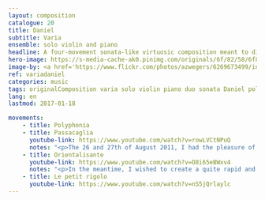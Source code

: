 ```yaml
---
layout: composition
catalogue: 20
title: Daniel
subtitle: Varia
ensemble: solo violin and piano
headline: A four-movement sonata-like virtuosic composition meant to display the talent of my friend.
hero-image: https://s-media-cache-ak0.pinimg.com/originals/6f/82/58/6f825879ddd5148bb2accad671e1879d.jpg
image-by: <a href='https://www.flickr.com/photos/azwegers/6269673499/in/photolist-ay2HuX-aopSF1-g6bAbS-bRCqxz-GYC1nP-aopP9w-Q58cn-aon6TV-aoptyG-aomGaB-hsyYse-aon4Gz-aon3fc-aoptgh-aopRmS-2zJbQH-aon56i-aopwoy-qai3nA-diajow-ba5cGp-ba5dc2-cpv13h-dmsJmd-p16Kmv-jFE552-4QHQAV-qBcHVC-qsYqA8-ep3RbJ-r2fCAC-dhidnm-4vUhMx-dmsJhs-2P8VaQ-p3QSrz-BnvYg-oHAWZi-6Enty8-4gFTZ5-jFDhsT-oHBCor-dYFXM4-dS6az5-oHBaPh-caGBuL-4YQXHj-oHBCfR-aopPud-aomTap' target='_new'>Udaipur, Dharohar, ghoomar dance</a> by Arian Zwegers
ref: variadaniel
categories: music
tags: originalComposition varia solo violin piano duo sonata Daniel polyphonia passacaglia chaconne
lang: en
lastmod: 2017-01-18

movements:
    - title: Polyphonia
    - title: Passacaglia
      youtube-link: https://www.youtube.com/watch?v=rowLVCtNPuQ
      notes: "<p>The 26 and 27th of August 2011, I had the pleasure of assisting to the closing concert of the String Quartet Academy of McGill with the Dastoor family. My friend Daniel Dastoor studied at McGill at that time, and for that reason, we assisted the concert freely. The Chaconne by J. S. Bach (with which Daniel had already won a contest), came up in the conversation at one point, in which he told me: “You should also compose a chaconne for solo violin, exactly like Bach's: super long and super complicated. You should really compose one!” I kept that in mind, and the idea of creating my own chaconne, aided by the fact that I myself learned to play Bach's chaconne on the violin, eventually took hold.</p><p>I put myself to work later on, and created lines which did not at all displease me. From my research, one issue about the chaconne was its difference in contrast to the passacaglia. While a chaconne is a set group of chords, a passacaglia rather relies on the same repeated bass line. Therefore, because my own composition reuses the same bass, repeated by the piano, and varies the major/minor handling of the melody, it was baptised passacaglia instead of chaconne.</p><p>The fact that a continuous bass line <i>can</i> be played along with the passacaglia is more a matter of technicality than of actual help. Although created as a movement in a set for violin and piano, this movement is purposely made to stand on its own, and is certainly better off without the piano line entirely. In this case, the bass is understood as a technicality of composition rather than a requirement.</p>"
    - title: Orientalisante
      youtube-link: https://www.youtube.com/watch?v=O8i65eBWxv4
      notes: "<p>In the meantime, I wished to create a quite rapid and catchy melody, but which was not too difficult. I realised the need for that sort of simple and comprehensible piece more and more since Grandpa Labrecque asked me to play violin during our visits at his place. I took out a flute movement in that goal—it had originally been planned as a movement of a concerto—and fixed and improved it.</p>"
    - title: Le petit rigolo
      youtube-link: https://www.youtube.com/watch?v=nS5jQrlaylc
---
```

